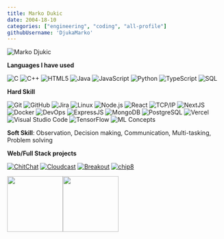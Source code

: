 ```yaml
---
title: Marko Dukic
date: 2004-18-10
categories: ["engineering", "coding", "all-profile"]
githubUsername: 'DjukaMarko'
---
```


![Marko Djukic](https://img.shields.io/badge/-Marko%20Djukic-000000?style=for-the-badge&logo=react&logoColor=white)

**Languages I have used**

![C](https://img.shields.io/badge/-C-000000?style=for-the-badge&logo=C)
![C++](https://img.shields.io/badge/-C++-000000?style=for-the-badge&logo=C%2B%2B&logoColor=00599C)
![HTML5](https://img.shields.io/badge/-HTML5-000000?style=for-the-badge&logo=HTML5)
![Java](https://img.shields.io/badge/-Java-000000?style=for-the-badge&logo=Java&logoColor=007396)
![JavaScript](https://img.shields.io/badge/-JavaScript-000000?style=for-the-badge&logo=javascript)
![Python](https://img.shields.io/badge/-Python-000000?style=for-the-badge&logo=python)
![TypeScript](https://img.shields.io/badge/-TypeScript-000000?style=for-the-badge&logo=typescript&logoColor=007ACC)
![SQL](https://img.shields.io/badge/-SQL-000000?style=for-the-badge&logo=MySQL)

**Hard Skill**

![Git](https://img.shields.io/badge/-Git-000000?style=for-the-badge&logo=git&logoColor=F05032)
![GitHub](https://img.shields.io/badge/-GitHub-000000?style=for-the-badge&logo=github&logoColor=FFFFFF)
![Jira](https://img.shields.io/badge/-Jira-000000?style=for-the-badge&logo=jira-software&logoColor=white&logoColor=0052CC)
![Linux](https://img.shields.io/badge/-Linux-000000?style=for-the-badge&logo=linux&logoColor=FCC624)
![Node.js](https://img.shields.io/badge/-Node.js-000000?style=for-the-badge&logo=node.js&logoColor=339933)
![React](https://img.shields.io/badge/-React-000000?style=for-the-badge&logo=React&logoColor=61DAFB)
![TCP/IP](https://img.shields.io/badge/-TCP/IP-000000?style=for-the-badge&logo=cisco)
![NextJS](https://img.shields.io/badge/next.js-000000?style=for-the-badge&logo=nextdotjs)
![Docker](https://img.shields.io/badge/Docker-000000?style=for-the-badge&logo=docker)
![DevOps](https://img.shields.io/badge/-DevOps-000000?style=for-the-badge)
![ExpressJS](https://img.shields.io/badge/Express-000000?style=for-the-badge&logo=express)
![MongoDB](https://img.shields.io/badge/MongoDB-000000?style=for-the-badge&logo=mongodb)
![PostgreSQL](https://img.shields.io/badge/PostgreSQL-000000?style=for-the-badge&logo=postgresql)
![Vercel](https://img.shields.io/badge/Vercel-000000?style=for-the-badge&logo=vercel)
![Visual Studio Code](https://img.shields.io/badge/VSCode-000000?style=for-the-badge&logo=visualstudio)
![TensorFlow](https://img.shields.io/badge/Tensorflow-000000?style=for-the-badge&logo=tensorflow)
![ML Concepts](https://img.shields.io/badge/-ML-000000?style=for-the-badge)

**Soft Skill**:
Observation,
Decision making,
Communication,
Multi-tasking,
Problem solving

**Web/Full Stack projects**

[![ChitChat](https://img.shields.io/badge/%F0%9F%92%AC-ChitChat-000000?style=flat)](https://github.com/DjukaMarko/ChitChat)
[![Cloudcast](https://img.shields.io/badge/%F0%9F%8C%A1%EF%B8%8F-Cloudcast-000000?style=flat)](https://github.com/DjukaMarko/Weather-Station)
[![Breakout](https://img.shields.io/badge/%F0%9F%91%BE-Breakout-000000)](https://github.com/DjukaMarko/Breakout)
[![chip8](https://img.shields.io/badge/%F0%9F%96%A5%EF%B8%8F-Chip8-000000)](https://github.com/DjukaMarko/chip8)


<img align="" height='130px' src="https://github-readme-stats.vercel.app/api?username=DjukaMarko&hide_title=true&show_icons=true&include_all_commits=true&line_height=21&bg_color=0,EC6C6C,FFD479,FFFC79,73FA79" /><img align="" height='130px' src="https://github-readme-stats.vercel.app/api/top-langs/?username=DjukaMarko&hide_title=true&layout=compact&bg_color=0,73FA79,73FDFF,7A81FF" />
